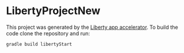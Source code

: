 # LibertyProjectNew

This project was generated by the [Liberty app accelerator](http://app-accel-staging.wasdev.developer.ibm.com/start/api/). To build the code clone the repository and run:

```
gradle build libertyStart
```